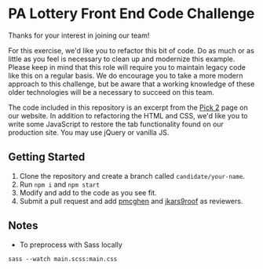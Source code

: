 # PA Lottery Front End Code Challenge

Thanks for your interest in joining our team!

For this exercise, we'd like you to refactor this bit of code. Do as much or as little as you feel is necessary to clean up and modernize this example. Please keep in mind that this role will require you to maintain legacy code like this on a regular basis. We do encourage you to take a more modern approach to this challenge, but be aware that a working knowledge of these older technologies will be a necessary to succeed on this team.

The code included in this repository is an excerpt from the [Pick 2](https://www.palottery.state.pa.us/Draw-Games/PICK-2.aspx) page on our website. In addition to refactoring the HTML and CSS, we'd like you to write some JavaScript to restore the tab functionality found on our production site. You may use jQuery or vanilla JS.

## Getting Started

  1. Clone the repository and create a branch called `candidate/your-name`.
  2. Run `npm i` and `npm start`
  3. Modify and add to the code as you see fit.
  4. Submit a pull request and add [pmcghen](https://github.com/pmcghen) and [jkars9roof](https://github.com/jkars9roof) as reviewers.

## Notes

- To preprocess with Sass locally
```
sass --watch main.scss:main.css
```
